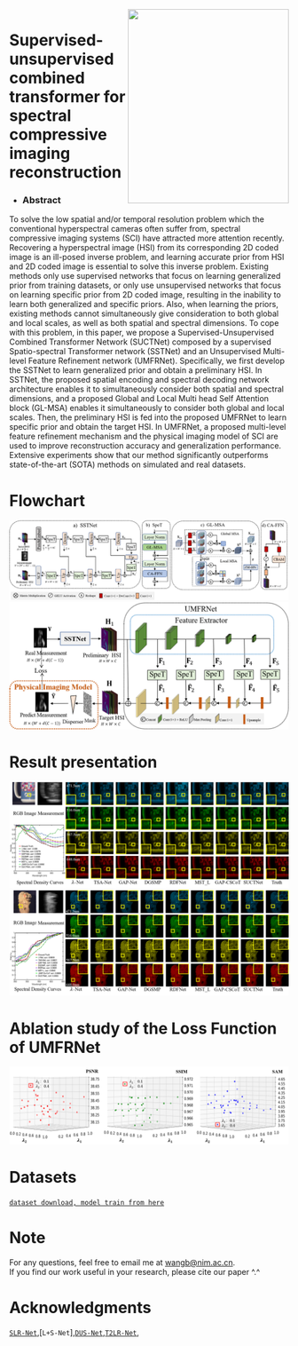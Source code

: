 <img align="right" src="https://ars.els-cdn.com/content/image/X01438166.jpg" width="290" height="350"/>  

# Supervised-unsupervised combined transformer for spectral compressive imaging reconstruction  

* ### Abstract
To solve the low spatial and/or temporal resolution problem which the conventional hyperspectral cameras often suffer from, spectral compressive imaging systems (SCI) have attracted more attention recently. Recovering a hyperspectral image (HSI) from its corresponding 2D coded image is an ill-posed inverse problem, and learning accurate prior from HSI and 2D coded image is essential to solve this inverse problem. Existing methods only use supervised networks that focus on learning generalized prior from training datasets, or only use unsupervised networks that focus on learning specific prior from 2D coded image, resulting in the inability to learn both generalized and specific priors. Also, when learning the priors, existing methods cannot simultaneously give consideration to both global and local scales, as well as both spatial and spectral dimensions. To cope with this problem, in this paper, we propose a Supervised-Unsupervised Combined Transformer Network (SUCTNet) composed by a supervised Spatio-spectral Transformer network (SSTNet) and an Unsupervised Multi-level Feature Refinement network (UMFRNet). Specifically, we first develop the SSTNet to learn generalized prior and obtain a preliminary HSI. In SSTNet, the proposed spatial encoding and spectral decoding network architecture enables it to simultaneously consider both spatial and spectral dimensions, and a proposed Global and Local Multi head Self Attention block (GL-MSA) enables it simultaneously to consider both global and local scales. Then, the preliminary HSI is fed into the proposed UMFRNet to learn specific prior and obtain the target HSI. In UMFRNet, a proposed multi-level feature refinement mechanism and the physical imaging model of SCI are used to improve reconstruction accuracy and generalization performance. Extensive experiments show that our method significantly outperforms state-of-the-art (SOTA) methods on simulated and real datasets.  

# Flowchart
![Performance](https://github.com/Vzhouhan/SUCTNet/blob/main/SSTNet.png)  
![Performance](https://github.com/Vzhouhan/SUCTNet/blob/main/UMFRNet.png)
# Result presentation
![Performance](https://github.com/Vzhouhan/SUCTNet/blob/main/Simu%20Scene5.png) 
![Performance](https://github.com/Vzhouhan/SUCTNet/blob/main/Simu%20Scene10.png) 
# Ablation study of the Loss Function of UMFRNet
![Performance](https://github.com/Vzhouhan/SUCTNet/blob/main/Ablation.png) 


# Datasets
[`dataset download, model train from here`](https://github.com/yhao-z/T2LR-Net)

# Note
For any questions, feel free to email me at wangb@nim.ac.cn.  
If you find our work useful in your research, please cite our paper ^.^

# Acknowledgments
[`SLR-Net`](https://github.com/Keziwen/SLR-Net),[`L+S-Net`],[`DUS-Net`](https://github.com/yhao-z/DUS-Net),[`T2LR-Net`](https://github.com/yhao-z/T2LR-Net),

